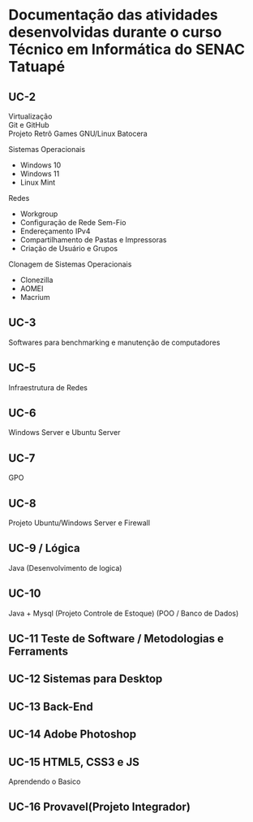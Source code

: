 # Documentação das atividades desenvolvidas durante o curso Técnico em Informática do SENAC Tatuapé


## UC-2 
Virtualização  
Git e GitHub  
Projeto Retrô Games GNU/Linux Batocera  

Sistemas Operacionais   
* Windows 10 
* Windows 11
* Linux Mint  
 
Redes
* Workgroup
* Configuração de Rede Sem-Fio
* Endereçamento IPv4
* Compartilhamento de Pastas e Impressoras
* Criação de Usuário e Grupos

Clonagem de Sistemas Operacionais 
* Clonezilla
* AOMEI
* Macrium

## UC-3
Softwares para benchmarking e manutenção de computadores

## UC-5
Infraestrutura de Redes

## UC-6
Windows Server e Ubuntu Server

## UC-7
GPO

## UC-8
Projeto Ubuntu/Windows Server e Firewall

## UC-9 / Lógica
Java (Desenvolvimento de logica)

## UC-10 
Java + Mysql (Projeto Controle de Estoque) (POO / Banco de Dados) 

## UC-11 Teste de Software / Metodologias e Ferraments

## UC-12 Sistemas para Desktop

## UC-13 Back-End

## UC-14 Adobe Photoshop

## UC-15 HTML5, CSS3 e JS
Aprendendo o Basico

## UC-16 Provavel(Projeto Integrador)
